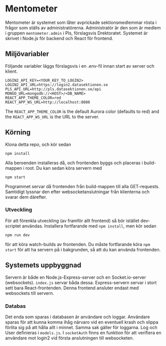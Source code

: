 # Mentometer

Mentometer är systemet som låter avprickade sektionsmedlemmar rösta i frågor som ställs av administratörerna. Administratör är den som är medlem i gruppen ```mentometer.admin``` i Pls, förslagsvis Drektoratet. Systemet är skrivet i Node.js för backend och React för frontend.

## Miljövariabler

Följande variabler läggs förslagsvis i en .env-fil innan start av server och klient.

```
LOGIN2_API_KEY=<YOUR_KEY_TO_LOGIN2>
LOGIN2_API_URL=https://login2.datasektionen.se
PLS_API_URL=http://pls.datasektionen.se/api
MONGO_URL=mongodb://<HOST>/<DB_NAME>
REACT_APP_THEME_COLOR=red
REACT_APP_WS_URL=http://localhost:8080
```

The ```REACT_APP_THEME_COLOR``` is the default Aurora color (defaults to red) and the ```REACT_APP_WS_URL``` is the URL to the server.

## Körning

Klona detta repo, och kör sedan

```
npm install
```

Alla beroenden installeras då, och frontenden byggs och placeras i build-mappen i root. Du kan sedan köra servern med

```
npm start
```
Programmet servar då frontenden från build-mappen till alla GET-requests. Samtidigt lyssnar den efter websocketanslutningar från klienterna och svarar dem därefter.

### Utveckling

För att förenkla utveckling (av framför allt frontend) så bör istället dev-scriptet användas. Installera fortfarande med ```npm install```, men kör sedan

```
npm run dev
```

för att köra watch-builds av frontenden. Du måste fortfarande köra ```npm start``` för att ha servern på i bakgrunden, så att du kan använda frontenden.

## Systemets uppbyggnad

Servern är både en Node.js-Express-server och en Socket.io-server (websockets). ```index.js``` servar båda dessa. Express-servern servar i stort sett bara React-frontenden. Denna frontend ansluter endast med websockets till servern.

### Databas

Det enda som sparas i databasen är användare och loggar. Användare sparas för att kunna komma ihåg närvaro vid en eventuell krash och slippa förlita sig på att hålla allt i minnet. Samma sak gäller för loggarna. Log och User definieras i ```models.js```. I ```socketAuth``` finns en funktion för att verifiera en användare mot login2 vid första anslutningen till websocketen.
